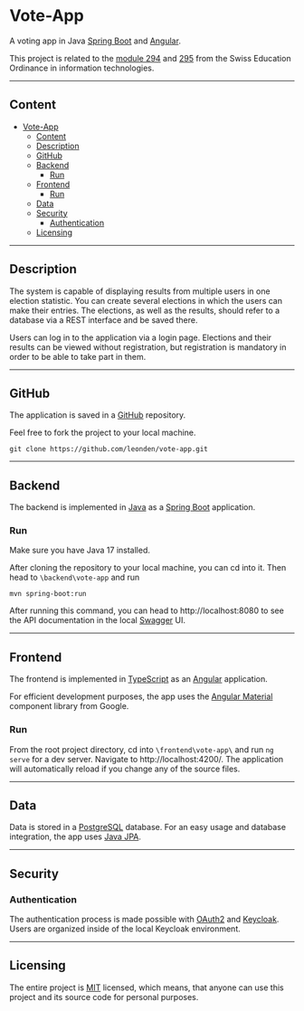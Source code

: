 # Vote-App

A voting app in Java [Spring Boot](https://spring.io/) and [Angular](https://angular.io/).

This project is related to the [module 294](https://www.modulbaukasten.ch/module/294/1/de-DE?title=Frontend-einer-interaktiven-Webapplikation-realisieren) and [295](https://www.modulbaukasten.ch/module/295/1/de-DE?title=Backend-f%C3%BCr-Applikationen-realisieren) from the Swiss Education Ordinance in information technologies.

---

## Content

- [Vote-App](#vote-app)
  - [Content](#content)
  - [Description](#description)
  - [GitHub](#github)
  - [Backend](#backend)
    - [Run](#run)
  - [Frontend](#frontend)
    - [Run](#run-1)
  - [Data](#data)
  - [Security](#security)
    - [Authentication](#authentication)
  - [Licensing](#licensing)

---

## Description

The system is capable of displaying results from multiple users in one election statistic. You can create several elections in which the users can make their entries. The elections, as well as the results, should refer to a database via a REST interface and be saved there.

Users can log in to the application via a login page. Elections and their results can be viewed without registration, but registration is mandatory in order to be able to take part in them.

---

## GitHub

The application is saved in a [GitHub](https://github.com/leonden/vote-app) repository.

Feel free to fork the project to your local machine.

```shell
git clone https://github.com/leonden/vote-app.git
```

---

## Backend

The backend is implemented in [Java](https://java.com) as a [Spring Boot](https://spring.io/) application.

### Run

Make sure you have Java 17 installed.

After cloning the repository to your local machine, you can cd into it. Then head to `\backend\vote-app` and run

```shell
mvn spring-boot:run
```

After running this command, you can head to http://localhost:8080 to see the API documentation in the local [Swagger](https://swagger.io/tools/swagger-ui/) UI.

---

## Frontend

The frontend is implemented in [TypeScript](https://typescriptlang.org/) as an [Angular](https://angular.io/) application.

For efficient development purposes, the app uses the [Angular Material](https://material.angular.io) component library from Google.

### Run

From the root project directory, cd into `\frontend\vote-app\` and run `ng serve` for a dev server. Navigate to http://localhost:4200/. The application will automatically reload if you change any of the source files.

---

## Data

Data is stored in a [PostgreSQL](https://www.postgresql.org/) database. For an easy usage and database integration, the app uses [Java JPA](https://www.ibm.com/docs/de/was-liberty/base?topic=overview-java-persistence-api-jpa).

---

## Security

### Authentication

The authentication process is made possible with [OAuth2](https://oauth.net/2/) and [Keycloak](https://www.keycloak.org/). Users are organized inside of the local Keycloak environment.

---

## Licensing

The entire project is [MIT](https://www.mit.edu/) licensed, which means, that anyone can use this project and its source code for personal purposes.
